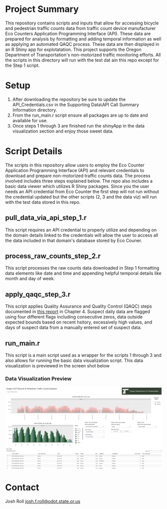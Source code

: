 # Project Summary  
This repository contains scripts and inputs that allow for accessing bicycle and pedestrian traffic counts data from traffic count device manufacturer Eco Counters Application Programming Interface (API).  These data are prepared for 
analysis by formatting and adding temporal information as well as applying an automated QAQC process.  These data are then displayed in an R Shiny app for explotatation.  This project supports the Oregon Department of Transportation's 
non-motorized traffic monitoring efforts.  All the scripts in this directory will run with the test dat ain this repo except for the Step 1 script.  

# Setup  
1. After downloading the repository be sure to update the API_Credentials.csv in the Supporting Data\API Call Summary Information directory. 
2. From the run_main.r script ensure all packages are up to date and available for use.
3. Once steps 1 through 3 are finished run the shinyApp in the data visualization section and enjoy those sweet data.  

# Script Details  
The scripts in this repository allow users to employ the Eco Counter Application Programming Interface (API) and relevant credentials to download and prepare non-motorized traffic counts data.  The process involved includes 
three steps explained below.  The repo also includes a basic data viewer which utilizes R Shiny packages.  Since you the user needs an API credential from Eco Counter the first step will not run without the credential updated 
but the other scripts (2, 3 and the data viz) will run with the test data stored in this repo.  

## pull_data_via_api_step_1.r  
This script requires an API credential to properly utilize and depending on the domain details linked to the credentials will allow the user to access all the data included in that domain's database stored by Eco Couner.
## process_raw_counts_step_2.r  
This script processes the raw counts data downloaded in Step 1 formatting data elements like date and time and appending helpful temporal details like month and day of week.  
## apply_qaqc_step_3.r
This script applies Quality Assurance and Quality Control (QAQC) steps documented in [this report](https://www.oregon.gov/odot/Programs/ResearchDocuments/SPR_813Final-Nonmotorized.pdf) in Chapter 4.  Suspect daily data are flagged 
using four different flags including consecutive zeros, data outside expected bounds based on recent hsitory, excessively high values, and days of suspect data from a manually entered set of suspect data.  
## run_main.r  
This script is a main script used as a wrapper for the scripts 1 through 3 and also allows for running the basic data visualization script.  This data visualization is previewed in the screen shot below

### Data Visualization Preview
![Data Explorer](Data_Explorer_Screenshot.png)


# Contact
Josh Roll  josh.f.roll@odot.state.or.us  



